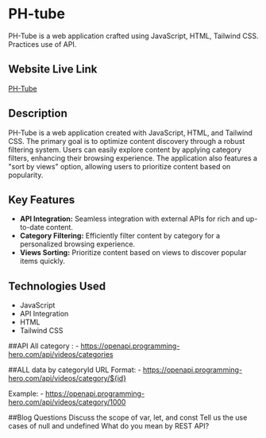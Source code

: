 # PH-tube
PH-Tube is a web application crafted using JavaScript, HTML, Tailwind CSS. Practices use of API.

## Website Live Link
[PH-Tube](#) <!-- Add your live link here -->

## Description
PH-Tube is a web application created with JavaScript, HTML, and Tailwind CSS. The primary goal is to optimize content discovery through a robust filtering system. Users can easily explore content by applying category filters, enhancing their browsing experience. The application also features a "sort by views" option, allowing users to prioritize content based on popularity.
## Key Features
- **API Integration:** Seamless integration with external APIs for rich and up-to-date content.
- **Category Filtering:** Efficiently filter content by category for a personalized browsing experience.
- **Views Sorting:** Prioritize content based on views to discover popular items quickly.

## Technologies Used
- JavaScript
- API Integration
- HTML
- Tailwind CSS

##API
All category : - https://openapi.programming-hero.com/api/videos/categories

##ALL data by categoryId
URL Format: - https://openapi.programming-hero.com/api/videos/category/${id}

Example: - https://openapi.programming-hero.com/api/videos/category/1000

##Blog Questions
Discuss the scope of var, let, and const
Tell us the use cases of null and undefined
What do you mean by REST API?
